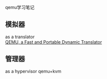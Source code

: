 qemu学习笔记

## 模拟器
as a translator    
[QEMU, a Fast and Portable Dynamic Translator](https://www.usenix.org/legacy/event/usenix05/tech/freenix/full_papers/bellard/bellard.pdf)

## 管理器
as a hypervisor
qemu+kvm
